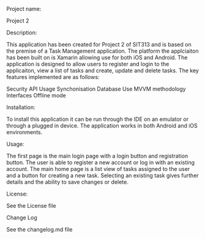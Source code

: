 Project name:

Project 2

Description:

This application has been created for Project 2 of SIT313 and is based on the premise of a Task Management application. The platform the applciaiton has been built on is Xamarin allowing use for both iOS and Android. The application is designed to allow users to register and login to the applicaiton, view a list of tasks and create, update and delete tasks. The key features implemented are as follows:

Security
API Usage
Synchonisation
Database Use
MVVM methodology
Interfaces
Offline mode

Installation:

To install this application it can be run through the IDE on an emulator or through a plugged in device. The application works in both Android and iOS environments.

Usage:

The first page is the main login page with a login button and registration button. The user is able to register a new account or log in with an existing account. The main home page is a list view of tasks assigned to the user and a button for creating a new task. Selecting an existing task gives further details and the ability to save changes or delete.

License:

See the License file

Change Log

See the changelog.md file
